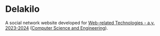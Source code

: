 # Delakilo

A social network website developed for
[Web-related Technologies - a.y. 2023-2024](https://www.unibo.it/en/teaching/course-unit-catalogue/course-unit/2023/378225)
([Computer Science and Engineering](https://corsi.unibo.it/1cycle/ComputerScienceEngineering)).
